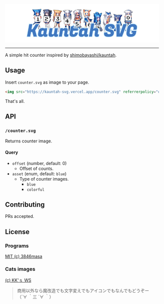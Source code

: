 <div align="center">
  <img src="./docs/assets/logo.png" alt="Kauntah SVG" />
</div>

---

A simple hit counter inspired by [shimobayashi/kauntah](https://github.com/shimobayashi/kauntah).

## Usage

Insert `counter.svg` as image to your page.

```html
<img src="https://kauntah-svg.vercel.app/counter.svg" referrerpolicy="origin" />
```

That's all.

## API

### `/counter.svg`

Returns counter image.

#### Query

- `offset` (number, default: 0)
  - Offset of counts.
- `asset` (enum, default: `blue`)
  - Type of counter images.
    - `blue`
    - `colorful`

## Contributing

PRs accepted.

## License

### Programs

[MIT (c) 3846masa](https://mit-license.org)

### Cats images

[(c) KK'ｓ WS](https://web.archive.org/web/20090831104303/http://kokagex.hp.infoseek.co.jp/)

> 商用以外なら魔改造でも文字変えでもアイコンでもなんでもどうぞー（´∀ ｀三 ´∀ ｀）
